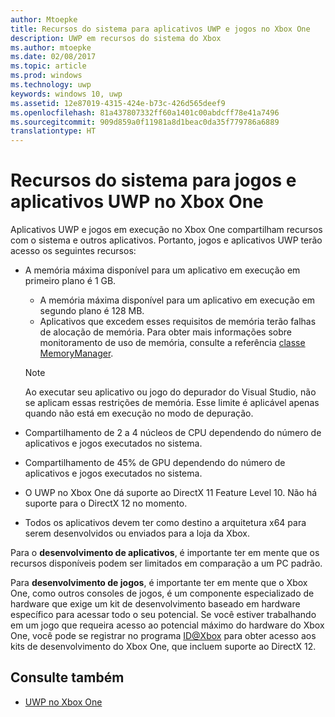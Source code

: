 ```yaml
---
author: Mtoepke
title: Recursos do sistema para aplicativos UWP e jogos no Xbox One
description: UWP em recursos do sistema do Xbox
ms.author: mtoepke
ms.date: 02/08/2017
ms.topic: article
ms.prod: windows
ms.technology: uwp
keywords: windows 10, uwp
ms.assetid: 12e87019-4315-424e-b73c-426d565deef9
ms.openlocfilehash: 81a437807332ff60a1401c00abdcff78e41a7496
ms.sourcegitcommit: 909d859a0f11981a8d1beac0da35f779786a6889
translationtype: HT
---
```

# <a name="system-resources-for-uwp-apps-and-games-on-xbox-one"></a>Recursos do sistema para jogos e aplicativos UWP no Xbox One

Aplicativos UWP e jogos em execução no Xbox One compartilham recursos com o sistema e outros aplicativos. Portanto, jogos e aplicativos UWP terão acesso os seguintes recursos:

* A memória máxima disponível para um aplicativo em execução em primeiro plano é 1 GB.
    * A memória máxima disponível para um aplicativo em execução em segundo plano é 128 MB.
    * Aplicativos que excedem esses requisitos de memória terão falhas de alocação de memória. Para obter mais informações sobre monitoramento de uso de memória, consulte a referência [classe MemoryManager](https://msdn.microsoft.com/library/windows/apps/windows.system.memorymanager.aspx).
    
    > [!NOTE]
    > Ao executar seu aplicativo ou jogo do depurador do Visual Studio, não se aplicam essas restrições de memória. Esse limite é aplicável apenas quando não está em execução no modo de depuração.

* Compartilhamento de 2 a 4 núcleos de CPU dependendo do número de aplicativos e jogos executados no sistema.

* Compartilhamento de 45% de GPU dependendo do número de aplicativos e jogos executados no sistema.

* O UWP no Xbox One dá suporte ao DirectX 11 Feature Level 10. Não há suporte para o DirectX 12 no momento.

* Todos os aplicativos devem ter como destino a arquitetura x64 para serem desenvolvidos ou enviados para a loja da Xbox.  

Para o **desenvolvimento de aplicativos**, é importante ter em mente que os recursos disponíveis podem ser limitados em comparação a um PC padrão.

Para **desenvolvimento de jogos**, é importante ter em mente que o Xbox One, como outros consoles de jogos, é um componente especializado de hardware que exige um kit de desenvolvimento baseado em hardware específico para acessar todo o seu potencial. Se você estiver trabalhando em um jogo que requeira acesso ao potencial máximo do hardware do Xbox One, você pode se registrar no programa [ID@Xbox](http://www.xbox.com/Developers/id) para obter acesso aos kits de desenvolvimento do Xbox One, que incluem suporte ao DirectX 12.

## <a name="see-also"></a>Consulte também
- [UWP no Xbox One](index.md)
